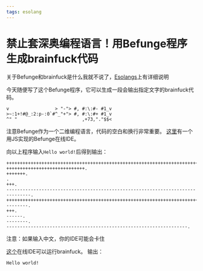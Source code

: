 ```yaml
---
tags: esolang
---
```


# 禁止套深奥编程语言！用Befunge程序生成brainfuck代码

关于Befunge和brainfuck是什么我就不说了，[Esolangs](https://esolangs.org)上有详细说明

今天随便写了这个Befunge程序，它可以生成一段会输出指定文字的brainfuck代码。
```befunge-93
v                 > "-"> #, #:\:#- #1_v
>~:1+!#@_:2:p-:0`#^_"+"> #, #:\:#+ #1_v
^" "                        ,+73,"."$$<
```

注意Befunge作为一个二维编程语言，代码的空白和换行非常重要。
[这里](http://quirkster.com/iano/js/befunge.html)有一个用JS实现的Befunge在线IDE。

向以上程序输入`Hello world!`后得到输出：
```brainfuck
++++++++++++++++++++++++++++++++++++++++++++++++++++++++++++++++++++++++.
+++++++++++++++++++++++++++++.
+++++++.
.
+++.
-------------------------------------------------------------------------------.
+++++++++++++++++++++++++++++++++++++++++++++++++++++++++++++++++++++++++++++++++++++++.
--------.
+++.
------.
--------.
-------------------------------------------------------------------.
```

注意：如果输入中文，你的IDE可能会卡住

[这个](https://infinitedonuts.github.io/esolang-playground)在线IDE可以运行brainfuck。
输出：

```
Hello world!
```
